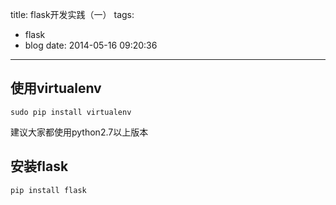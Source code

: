 title: flask开发实践（一）
tags:
  - flask
  - blog
date: 2014-05-16 09:20:36
---

## 使用virtualenv


```
sudo pip install virtualenv
```

建议大家都使用python2.7以上版本

## 安装flask


```
pip install flask
```



